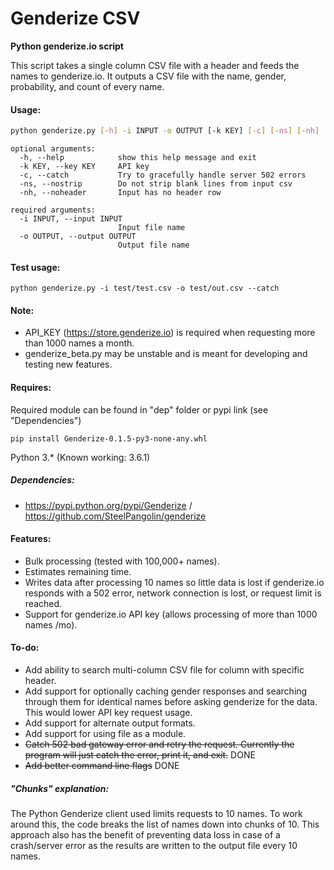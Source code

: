 # Genderize CSV

**Python genderize.io script**

This script takes a single column CSV file with a header and feeds the names to genderize.io. It outputs a CSV file with the name, gender, probability, and count of every name.

#### Usage:
```sh
python genderize.py [-h] -i INPUT -o OUTPUT [-k KEY] [-c] [-ns] [-nh]
```

```
optional arguments:
  -h, --help            show this help message and exit
  -k KEY, --key KEY     API key
  -c, --catch           Try to gracefully handle server 502 errors
  -ns, --nostrip        Do not strip blank lines from input csv
  -nh, --noheader		Input has no header row

required arguments:
  -i INPUT, --input INPUT
                        Input file name
  -o OUTPUT, --output OUTPUT
                        Output file name
```

#### Test usage:
```
python genderize.py -i test/test.csv -o test/out.csv --catch
```

#### Note:
- API_KEY (https://store.genderize.io) is required when requesting more than 1000 names a month.
- genderize_beta.py may be unstable and is meant for developing and testing new features.

#### Requires:
Required module can be found in "dep" folder or pypi link (see "Dependencies")
```
pip install Genderize-0.1.5-py3-none-any.whl
```
Python 3.* (Known working: 3.6.1)

##### Dependencies:
- https://pypi.python.org/pypi/Genderize / https://github.com/SteelPangolin/genderize

#### Features:
- Bulk processing (tested with 100,000+ names).
- Estimates remaining time.
- Writes data after processing 10 names so little data is lost if genderize.io responds with a 502 error, network connection is lost, or request limit is reached.
- Support for genderize.io API key (allows processing of more than 1000 names /mo).

#### To-do:
- Add ability to search multi-column CSV file for column with specific header.
- Add support for optionally caching gender responses and searching through them for identical names before asking genderize for the data. This would lower API key request usage.
- Add support for alternate output formats.
- Add support for using file as a module.
- ~~Catch 502 bad gateway error and retry the request. Currently the program will just catch the error, print it, and exit.~~ DONE
- ~~Add better command line flags~~ DONE


##### "Chunks" explanation:
The Python Genderize client used limits requests to 10 names. To work around this, the code breaks the list of names down into chunks of 10. This approach also has the benefit of preventing data loss in case of a crash/server error as the results are written to the output file every 10 names.
